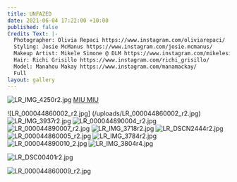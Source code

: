 ```yaml
---
title: UNFAZED
date: 2021-06-04 17:22:00 +10:00
published: false
Credits Text: |-
  Photographer: Olivia Repaci https://www.instagram.com/oliviarepaci/
  Styling: Josie McManus https://www.instagram.com/josie.mcmanus/
  Makeup Artist: Mikele Simone @ DLM https://www.instagram.com/mikelesimonebeauty/
  Hair: Richi Grisillo https://www.instagram.com/richi_grisillo/
  Model: Manahou Makay https://www.instagram.com/manamackay/
  Full
layout: gallery
---
```


![LR_IMG_4250r2.jpg](/uploads/LR_IMG_4250r2.jpg)
[MIU MIU](https://www.instagram.com/miumiu/) 

![LR_000044860002_r2.jpg]
(/uploads/LR_000044860002_r2.jpg)
![LR_IMG_3937r2.jpg](/uploads/LR_IMG_3937r2.jpg)
![LR_000044890004_r2.jpg](/uploads/LR_000044890004_r2.jpg)
![LR_000044890007_r2.jpg](/uploads/LR_000044890007_r2.jpg)
![LR_IMG_3718r2.jpg](/uploads/LR_IMG_3718r2.jpg)
![LR_DSCN2444r2.jpg](/uploads/LR_DSCN2444r2.jpg)
![LR_000044860005_r2.jpg](/uploads/LR_000044860005_r2.jpg)
![LR_IMG_3784r2.jpg](/uploads/LR_IMG_3784r2.jpg)
![LR_000044890010_2.jpg](/uploads/LR_000044890010_2.jpg)
![LR_IMG_3804r4.jpg](/uploads/LR_IMG_3804r4.jpg)

![LR_DSC00401r2.jpg](/uploads/LR_DSC00401r2.jpg)

![LR_000044860009_r2.jpg](/uploads/LR_000044860009_r2.jpg)